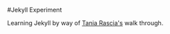 #Jekyll Experiment

Learning Jekyll by way of [Tania Rascia's](https://www.taniarascia.com/make-a-static-website-with-jekyll/) walk through.
